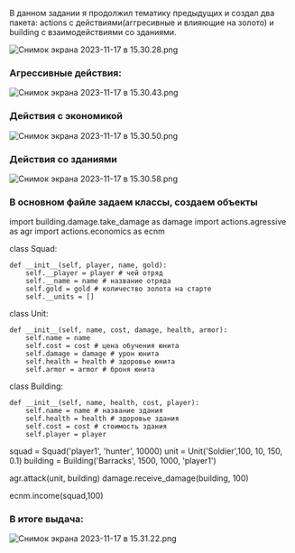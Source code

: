 В данном задании я продолжил тематику предыдущих и создал два пакета:
actions с действиями(аггресивные и влияющие на золото) и building с взаимодействиями со зданиями.

![Снимок экрана 2023-11-17 в 15.30.28.png](https://i.imgur.com/EGam5Gy.png)

### Агрессивные действия:
![Снимок экрана 2023-11-17 в 15.30.43.png](https://i.imgur.com/mUVxEPA.png)
  
### Действия с экономикой
![Снимок экрана 2023-11-17 в 15.30.50.png](https://i.imgur.com/VPrgneh.png)

### Действия со зданиями
![Снимок экрана 2023-11-17 в 15.30.58.png](https://i.imgur.com/3Wj1DY0.png)

### В основном файле задаем классы, создаем объекты
import building.damage.take_damage as damage
import actions.agressive as agr
import actions.economics as ecnm


class Squad:

    def __init__(self, player, name, gold):
        self.__player = player # чей отряд
        self.__name = name # название отряда
        self.gold = gold # количество золота на старте
        self.__units = []


class Unit:

    def __init__(self, name, cost, damage, health, armor):
        self.name = name
        self.cost = cost # цена обучения юнита
        self.damage = damage # урон юнита
        self.health = health # здоровье юнита
        self.armor = armor # броня юнита


class Building:

    def __init__(self, name, health, cost, player):
        self.name = name # название здания
        self.health = health # здоровье здания
        self.cost = cost # стоимость здания
        self.player = player


squad = Squad('player1', 'hunter', 10000)
unit = Unit('Soldier',100, 10, 150, 0.1)
building = Building('Barracks', 1500, 1000, 'player1')

agr.attack(unit, building)
damage.receive_damage(building, 100)

ecnm.income(squad,100)

### В итоге выдача:
![Снимок экрана 2023-11-17 в 15.31.22.png](https://i.imgur.com/JUnSqeK.png)